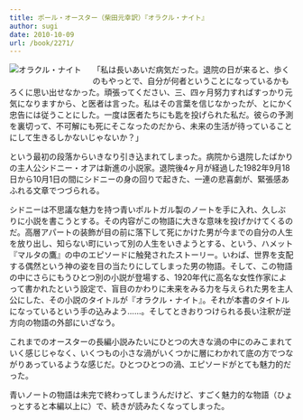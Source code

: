 ```yaml
---
title: ポール・オースター（柴田元幸訳）『オラクル・ナイト』
author: sugi
date: 2010-10-09
url: /book/2271/
---
```

<a href="http://www.amazon.co.jp/exec/obidos/ASIN/4105217143/chezsugi-22/ref=nosim/" name="amazletlink" target="_blank"><img src="http://i0.wp.com/ecx.images-amazon.com/images/I/41OjMu8yvnL._SL160_.jpg?w=660" alt="オラクル・ナイト" class="alignleft" style="float: left; margin: 0 20px 20px 0;" data-recalc-dims="1" /></a>

「私は長いあいだ病気だった。退院の日が来ると、歩くのもやっとで、自分が何者ということになっているかもろくに思い出せなかった。頑張ってください、三、四ヶ月努力すればすっかり元気になりますから、と医者は言った。私はその言葉を信じなかったが、とにかく忠告には従うことにした。一度は医者たちにも匙を投げられた私だ。彼らの予測を裏切って、不可解にも死にそこなったのだから、未来の生活が待っていることにして生きるしかないじゃないか？」

という最初の段落からいきなり引き込まれてしまった。病院から退院したばかりの主人公シドニー・オアは新進の小説家。退院後4ヶ月が経過した1982年9月18日から10月1日の間にシドニーの身の回りで起きた、一連の悲喜劇が、緊張感あふれる文章でつづられる。

シドニーは不思議な魅力を持つ青いポルトガル製のノートを手に入れ、久しぶりに小説を書こうとする。その内容がこの物語に大きな意味を投げかけてくるのだ。高層アパートの装飾が目の前に落下して死にかけた男が今までの自分の人生を放り出し、知らない町にいって別の人生をいきようとする、という、ハメット『マルタの鷹』の中のエピソードに触発されたストーリー。いわば、世界を支配する偶然という神の姿を目の当たりにしてしまった男の物語。そして、この物語の中にさらにもうひとつ別の小説が登場する、1920年代に高名な女性作家によって書かれたという設定で、盲目のかわりに未来をみる力を与えられた男を主人公にした、その小説のタイトルが『オラクル・ナイト』。それが本書のタイトルになっているという手の込みよう......。そしてときおりつけられる長い注釈が逆方向の物語の外部にいざなう。

これまでのオースターの長編小説みたいにひとつの大きな渦の中にのみこまれていく感じじゃなく、いくつもの小さな渦がいくつかに層にわかれて底の方でつながりあっているような感じだ。ひとつひとつの渦、エピソードがとても魅力的だった。

青いノートの物語は未完で終わってしまうんだけど、すごく魅力的な物語（ひょっとすると本編以上に）で、続きが読みたくなってしまった。

